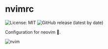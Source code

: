 # nvimrc

![License: MIT](https://img.shields.io/github/license/liubang/nvimrc?style=flat-square)
![GitHub release (latest by date)](https://img.shields.io/github/v/release/liubang/nvimrc?style=flat-square)

Configuration for neovim :rose:.

![nvim](https://user-images.githubusercontent.com/13254917/112428076-8f4fe500-8d75-11eb-8ea2-aee7b2647617.png)

